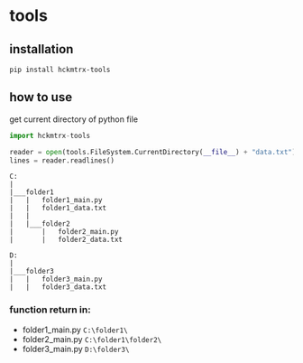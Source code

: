 # tools
## installation
`pip install hckmtrx-tools`

## how to use
get current directory of python file
```python
import hckmtrx-tools

reader = open(tools.FileSystem.CurrentDirectory(__file__) + "data.txt")
lines = reader.readlines()
```
```
C:
|
|___folder1
|   |   folder1_main.py
|   |   folder1_data.txt
|   |
|   |___folder2
|       |   folder2_main.py
|       |   folder2_data.txt

D:
|
|___folder3
|   |   folder3_main.py
|   |   folder3_data.txt
```
### function return in:
- folder1_main.py `C:\folder1\`
- folder2_main.py `C:\folder1\folder2\`
- folder3_main.py `D:\folder3\`